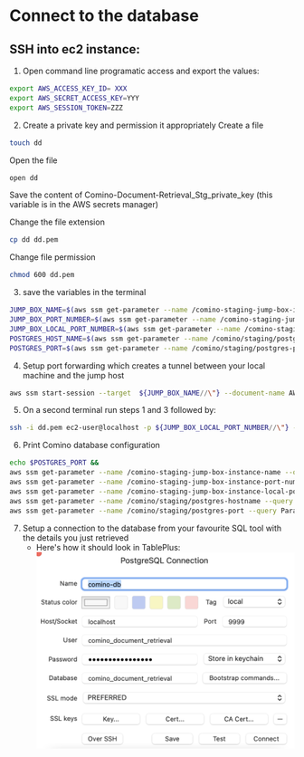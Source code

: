 # Connect to the database
## SSH into ec2 instance:
1. Open command line programatic access and export the values:
```sh
export AWS_ACCESS_KEY_ID= XXX
export AWS_SECRET_ACCESS_KEY=YYY
export AWS_SESSION_TOKEN=ZZZ
```
2. Create a private key and permission it appropriately
Create a file 
```sh
touch dd
```
Open the file
```sh
open dd
```
Save the content of Comino-Document-Retrieval_Stg_private_key (this variable is in the  AWS secrets manager)

Change the file extension
```sh
cp dd dd.pem
```
Change file permission
```sh
chmod 600 dd.pem
```

3. save the variables in the terminal
```sh
JUMP_BOX_NAME=$(aws ssm get-parameter --name /comino-staging-jump-box-instance-name --query Parameter.Value)
JUMP_BOX_PORT_NUMBER=$(aws ssm get-parameter --name /comino-staging-jump-box-instance-port-number --query Parameter.Value)
JUMP_BOX_LOCAL_PORT_NUMBER=$(aws ssm get-parameter --name /comino-staging-jump-box-instance-local-port-number --query Parameter.Value)
POSTGRES_HOST_NAME=$(aws ssm get-parameter --name /comino/staging/postgres-hostname --query Parameter.Value)
POSTGRES_PORT=$(aws ssm get-parameter --name /comino/staging/postgres-port --query Parameter.Value)
```
4. Setup port forwarding which creates a tunnel between your local machine and the jump host
```sh
aws ssm start-session --target  ${JUMP_BOX_NAME//\"} --document-name AWS-StartPortForwardingSession --parameters '{"portNumber":["'${JUMP_BOX_PORT_NUMBER//\"}'"],"localPortNumber":["'${JUMP_BOX_LOCAL_PORT_NUMBER//\"}'"]}'
```


5. On a second terminal run steps 1 and 3 followed by:
```sh
ssh -i dd.pem ec2-user@localhost -p ${JUMP_BOX_LOCAL_PORT_NUMBER//\"} -N -L ${POSTGRES_PORT//\"}:${POSTGRES_HOST_NAME//\"}:${POSTGRES_PORT//\"}
```

6. Print Comino database configuration
```sh
echo $POSTGRES_PORT &&
aws ssm get-parameter --name /comino-staging-jump-box-instance-name --query Parameter.Value 
aws ssm get-parameter --name /comino-staging-jump-box-instance-port-number --query Parameter.Value --with-decryption
aws ssm get-parameter --name /comino-staging-jump-box-instance-local-port-number --query Parameter.Value
aws ssm get-parameter --name /comino/staging/postgres-hostname --query Parameter.Value
aws ssm get-parameter --name /comino/staging/postgres-port --query Parameter.Value
```
7. Setup a connection to the database from your favourite SQL tool with the details you just retrieved
    - Here's how it should look in TablePlus: ![Example with TablePlus](images/tableplus-comino.png)
